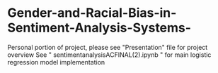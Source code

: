 # Gender-and-Racial-Bias-in-Sentiment-Analysis-Systems-
Personal portion of project, please see "Presentation" file for project overview
See "
sentimentanalysisACFINAL(2).ipynb " for main logistic regression model implementation
